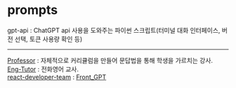 # prompts
gpt-api : ChatGPT api 사용을 도와주는 파이썬 스크립트(터미널 대화 인터페이스, 버전 선택, 토큰 사용량 확인 등)  

---
[Professor](prompts/Professor.md) : 자체적으로 커리큘럼을 만들어 문답법을 통해 학생을 가르치는 강사.   
[Eng-Tutor](prompts/english_tutor.md) : 전화영어 교사.  
[react-developer-team](prompts/react-developer.md) : [Front_GPT](https://github.com/jinwoole/FrontGPT)

